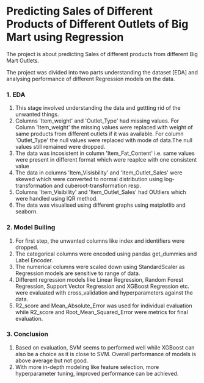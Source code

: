 <h1> Predicting Sales of Different Products of Different Outlets of Big Mart using Regression </h1>

<p>
    The project is about predicting Sales of different products from different Big Mart Outlets. 
</p>
<p>
    The project was divided into two parts understanding the dataset [EDA] and analysing performance of different Regression models on the data.
</p>

<h3><strong>1. EDA</strong></h3>
<ol>
    <li>
        This stage involved understanding the data and gettting rid of the unwanted things.
    </li>
    <li>
        Columns 'Item_weight' and 'Outlet_Type' had missing values. For Column 'Item_weight' the missing values were replaced with weight of same products from different outlets if it was available. For column 'Outlet_Type' the null values were replaced with mode of data.The null values still remained were dropped. 
    </li>
    <li>
        The data was incosistent in column 'Item_Fat_Content' i.e. same values were present in different format which were reaplce with one consistent value
    </li>
    <li>
        The data in columns 'Item_Visisbility' and 'Item_Outlet_Sales' were skewed which were converted to normal distribution using log-transformation and cuberoot-transformation resp.
    </li>
    <li>
        Columns 'Item_Visibility' and 'Item_Outlet_Sales' had OUtliers which were handled using IQR method.
    </li>
    <li>
        The data was visualised using different graphs using matplotlib and seaborn.
    </li>
</ol>

<h3><strong>2. Model Builing</strong></h3>
<ol>
    <li>
        For first step, the unwanted columns like index and identifiers were dropped.
    </li>
    <li>
        The categorical columns were encoded using pandas get_dummies and Label Encoder.
    </li>
    <li>
        The numerical columns were scaled down using StandardScaler as Regression models are sensitive to range of data.
    </li>
    <li>
        Different regression models like Linear Regression, Random Forest Regression, Support Vector Regression and XGBoost Regression etc. were evaluated with cross_validation and hyperparameters against the data. 
    </li>
    <li>
        R2_score and Mean_Absolute_Error was used for individual evaluation while R2_score and Root_Mean_Squared_Error were metrics for final evaluation.
    </li>
</ol>

<h3><strong>3. Conclusion</strong></strong></h3>
<ol>
    <li>
        Based on evaluation, SVM seems to performed well while XGBoost can also be a choice as it is close to SVM. Overall performance of models is above average but not good.
    </li>
    <li>
        With more in-depth modeling like feature selection, more hyperparameter tuning, improved performance can be achieved.
    </li>
</ol>

